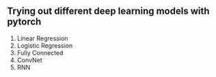 ## Trying out different deep learning models with pytorch

1. Linear Regression
2. Logistic Regression
3. Fully Connected
4. ConvNet
5. RNN
